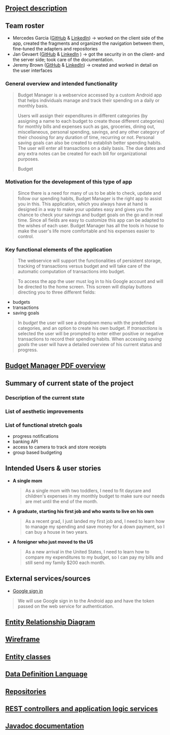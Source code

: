 ## [Project description](https://github.com/budget-manager/budget-manager.github.io/blob/master/index.md)

## Team roster

* Mercedes Garcia ([GitHub](https://github.com/Merced-es) & [LinkedIn](https://www.linkedin.com/in/mercedes-garcia-961403139/))
        -> worked on the client side of the app, created the fragments and organized the navigation 
           between them, fine-tuned the adapters and repositories
* Jan Gevaert ([GitHub](https://github.com/jangevaert-design) & [LinkedIn](https://www.linkedin.com/in/jan-b-gevaert/) )
        -> got the security in on the client- and the server side; took care of the documentation.
* Jeremy Brown ([GitHub](https://github.com/jeremybrown505) & [LinkedIn](https://www.linkedin.com/in/jeremy505/))
        -> created and worked in detail on the user interfaces


### General overview and intended functionality

>Budget Manager is a webservice accessed by a custom Android app that helps individuals manage and
track their spending on a daily or monthly basis.
> 
>Users will assign their expenditures in different categories (by assigning a name to each budget to 
create those different categories) for monthly bills and expenses such as
gas, groceries, dining out, miscellaneous, personal spending, savings, and any other category of 
their choosing for any duration of time, recurring or not. 
Personal saving goals can also be created to establish better spending habits.
The user will enter all transactions on a daily basis. 
The due dates and any extra notes can be created for each bill for organizational purposes. 
>
>Budget
### Motivation for the development of this type of app

>Since there is a need for many of us to be able to check, update and follow our spending habits, 
>Budget Manager is the right app to assist you in this. This application, which you always have at 
>hand is designed in a way to make your updates easy and gives you the chance to check your savings 
>and budget goals on the go and in real time. 
>Since all fields are easy to customize this app can be adapted to the wishes of each
>user. Budget Manager has all the tools in house to make the user's life more comfortable and his 
>expenses easier to control.

### Key functional elements of the application
>
>
>The webservice will support the functionalities of persistent storage, tracking of transactions 
>versus budget and will take care of the automatic computation of transactions into budget.

>To access the app the user must log in to his Google account and will be directed to the home 
screen. This screen will display buttons directing you to three different fields: 
  * budgets
  * transactions
  * saving goals
>In _budget_ the user will see a dropdown menu with the predefined categories, and an option to
create his own budget. 
If _transactions_ is selected the user will be prompted to enter either positive or negative 
transactions to record their spending habits.
When accessing _saving goals_ the user will have a detailed overview of his current status and 
>progress.


## [Budget Manager PDF overview](docs/pdf/budget-manager-android-app.pdf)

## Summary of current state of the project

### Description of the current state

### List of aesthetic improvements

### List of functional stretch goals
   * progress notifications
   * banking API
   * access to camera to track and store receipts 
   * group based budgeting


## Intended Users & user stories


   * **A single mom**
        > As a single mom with two toddlers, I need to fit daycare and children's expenses 
          in my monthly budget to make sure our needs are met until the end of the month.
    
   * **A graduate, starting his first job and who wants to live on his own**
        > As a recent grad, I just landed my first job and, I need to learn how to manage my 
          spending and save money for a down payment, so I can buy a house in two years.
        
   * **A foreigner who just moved to the US**
        > As a new arrival in the United States, I need to learn how to compare my expenditures to
          my budget, so I can pay my bills and still send my family $200 each month.
                                                  

## External services/sources
   * [Google sign in](https://developers.google.com/identity/sign-in/android/start-integrating)
   >We will use Google sign in to the Android app and have the token passed on the web service for
   authentication. 


## [Entity Relationship Diagram](docs/erd.md)

## [Wireframe](docs/wireframe.md)

## [Entity classes](https://github.com/budget-manager/budget-manager-server/tree/master/src/main/java/edu/cnm/deepdive/budgetmanagerservice/model/entity)

## [Data Definition Language](docs/ddl.md)

## [Repositories](https://github.com/budget-manager/budget-manager-server/tree/master/src/main/java/edu/cnm/deepdive/budgetmanagerservice/service)

## [REST controllers and application logic services](https://github.com/budget-manager/budget-manager-server/tree/master/src/main/java/edu/cnm/deepdive/budgetmanagerservice/controller)

## [Javadoc documentation](https://github.com/budget-manager/budget-manager-server/tree/master/docs/javadocs)

 



   
   

